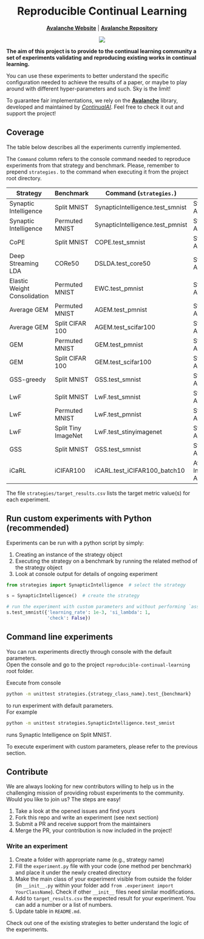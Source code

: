<div align="center">
    
# Reproducible Continual Learning
**[Avalanche Website](https://avalanche.continualai.org)** | **[Avalanche Repository](https://github.com/ContinualAI/avalanche)**

</div>

<p align="center">
    <img src="https://www.dropbox.com/s/90thp7at72sh9tj/avalanche_logo_with_clai.png?raw=1"/>
</p>



**The aim of this project is to provide to the continual learning community a set of experiments validating and
reproducing existing works in continual learning.**

You can use these experiments to better understand the specific configuration needed to achieve the results of a paper,
or maybe to play around with different hyper-parameters and such. Sky is the limit!

To guarantee fair implementations, we rely on the **[Avalanche](https://github.com/ContinualAI/avalanche)** library, developed and maintained by *[ContinualAI](https://www.continualai.org/)*.
Feel free to check it out and support the project!

## Coverage
The table below describes all the experiments currently implemented.

The `Command` column refers to the console command needed to reproduce experiments
from that strategy and benchmark. Please, remember to prepend `strategies.` to the command when executing it
from the project root directory.


Strategy | Benchmark | Command (`strategies.`) | Metrics 
---|---|---|---
Synaptic Intelligence | Split MNIST | SynapticIntelligence.test_smnist | Stream Accuracy
Synaptic Intelligence | Permuted MNIST | SynapticIntelligence.test_pmnist | Stream Accuracy
CoPE | Split MNIST | COPE.test_smnist | Stream Accuracy
Deep Streaming LDA | CORe50 | DSLDA.test_core50 | Stream Accuracy
Elastic Weight Consolidation | Permuted MNIST | EWC.test_pmnist | Stream Accuracy
Average GEM | Permuted MNIST | AGEM.test_pmnist | Stream Accuracy
Average GEM | Split CIFAR 100 | AGEM.test_scifar100 | Stream Accuracy
GEM | Permuted MNIST | GEM.test_pmnist | Stream Accuracy
GEM | Split CIFAR 100 | GEM.test_scifar100 | Stream Accuracy
GSS-greedy | Split MNIST | GSS.test_smnist | Stream Accuracy
LwF | Split MNIST | LwF.test_smnist | Stream Accuracy
LwF | Permuted MNIST | LwF.test_pmnist | Stream Accuracy
LwF | Split Tiny ImageNet | LwF.test_stinyimagenet | Stream Accuracy
GSS | Split MNIST | GSS.test_smnist | Stream Accuracy
iCaRL | iCIFAR100 | iCARL.test_iCIFAR100_batch10 | Average Incremental Accuracy

The file `strategies/target_results.csv` lists the target metric value(s) for each experiment.

## Run custom experiments with Python (recommended)
Experiments can be run with a python script by simply:
1. Creating an instance of the strategy object
2. Executing the strategy on a benchmark by running the related method of the strategy object
3. Look at console output for details of ongoing experiment

```python
from strategies import SynapticIntelligence  # select the strategy

s = SynapticIntelligence()  # create the strategy

# run the experiment with custom parameters and without performing `assert` checks
s.test_smnist({'learning_rate': 1e-3, 'si_lambda': 1,
               'check': False})
```

## Command line experiments
You can run experiments directly through console with the default parameters.  
Open the console and go to the project `reproducible-continual-learning` root folder.

Execute from console 
```bash
python -m unittest strategies.{strategy_class_name}.test_{benchmark}
```
to run experiment with default parameters.  
For example
```bash
python -m unittest strategies.SynapticIntelligence.test_smnist
```
runs Synaptic Intelligence on Split MNIST.

To execute experiment with custom parameters, please refer to the previous section.

## Contribute
We are always looking for new contributors willing to help us in the challenging mission of providing robust experiments
to the community. Would you like to join us? The steps are easy!

1. Take a look at the opened issues and find yours
2. Fork this repo and write an experiment (see next section)
3. Submit a PR and receive support from the maintainers
4. Merge the PR, your contribution is now included in the project!

### Write an experiment
1. Create a folder with appropriate name (e.g., strategy name)
2. Fill the `experiment.py` file with your code (one method per benchmark) and place it under the newly created directory
3. Make the main class of your experiment visible from outside the folder (in `__init__.py` within your folder add `from .experiment import YourClassName`). Check if other `__init__` files need similar modifications.
4. Add to `target_results.csv` the expected result for your experiment. You can add a number or a list of numbers.
5. Update table in `README.md`.

Check out one of the existing strategies to better understand the logic of the experiments.
